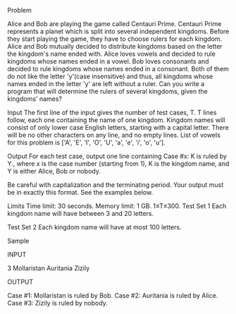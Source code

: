 Problem

Alice and Bob are playing the game called Centauri Prime. Centauri Prime represents a planet which is split into several independent kingdoms. Before they start playing the game, they have to choose rulers for each kingdom. Alice and Bob mutually decided to distribute kingdoms based on the letter the kingdom's name ended with. Alice loves vowels and decided to rule kingdoms whose names ended in a vowel. Bob loves consonants and decided to rule kingdoms whose names ended in a consonant. Both of them do not like the letter 'y'(case insensitive) and thus, all kingdoms whose names ended in the letter 'y' are left without a ruler. Can you write a program that will determine the rulers of several kingdoms, given the kingdoms' names?

Input
The first line of the input gives the number of test cases, T. T lines follow, each one containing the name of one kingdom. Kingdom names will consist of only lower case English letters, starting with a capital letter. There will be no other characters on any line, and no empty lines.
List of vowels for this problem is ['A', 'E', 'I', 'O', 'U', 'a', 'e', 'i', 'o', 'u'].

Output
For each test case, output one line containing Case #x: K is ruled by Y., where x is the case number (starting from 1), K is the kingdom name, and Y is either Alice, Bob or nobody.

Be careful with capitalization and the terminating period. Your output must be in exactly this format. See the examples below.

Limits
Time limit: 30 seconds.
Memory limit: 1 GB.
1≤T≤300.
Test Set 1
Each kingdom name will have between 3 and 20 letters.

Test Set 2
Each kingdom name will have at most 100 letters.

Sample

INPUT

3
Mollaristan
Auritania
Zizily

OUTPUT

Case #1: Mollaristan is ruled by Bob.
Case #2: Auritania is ruled by Alice.
Case #3: Zizily is ruled by nobody.


